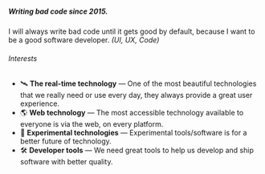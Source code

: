 ##### Writing bad code since 2015.

I will always write bad code until it gets good by default, because I want to be a good software developer. *(UI, UX, Code)*

###### Interests

- :artificial_satellite: **The real-time technology** — One of the most beautiful technologies that we really need or use every day, they always provide a great user experience.
- :earth_americas: **Web technology** — The most accessible technology available to everyone is via the web, on every platform.
- :rocket: **Experimental technologies** — Experimental tools/software is for a better future of technology.
- :hammer_and_wrench: **Developer tools** — We need great tools to help us develop and ship software with better quality. 
